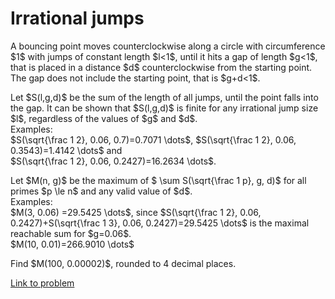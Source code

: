 # Irrational jumps

<p>
A bouncing point moves counterclockwise along a circle with circumference $1$ with  jumps of constant length $l&lt;1$, until it hits a gap of length $g&lt;1$, that is placed in a distance $d$ counterclockwise from the starting point. The gap does not include the starting point, that is $g+d&lt;1$.</p>

<p>Let $S(l,g,d)$ be the sum of the length of all jumps, until the point falls into the gap. It can be shown that $S(l,g,d)$ is finite for any irrational jump size $l$, regardless of the values of $g$ and $d$.<br />
Examples: <br />
$S(\sqrt{\frac 1 2}, 0.06, 0.7)=0.7071 \dots$, $S(\sqrt{\frac 1 2}, 0.06, 0.3543)=1.4142 \dots$ and <br /> $S(\sqrt{\frac 1 2}, 0.06, 0.2427)=16.2634 \dots$.</p>
<p>
Let $M(n, g)$ be the maximum of $ \sum S(\sqrt{\frac 1 p}, g, d)$ for all primes $p \le n$ and any valid value of $d$.<br />
Examples:<br />
$M(3, 0.06) =29.5425 \dots$, since $S(\sqrt{\frac 1 2}, 0.06, 0.2427)+S(\sqrt{\frac 1 3}, 0.06, 0.2427)=29.5425 \dots$ is the maximal reachable sum for $g=0.06$. <br />
$M(10, 0.01)=266.9010 \dots$ </p>

<p>Find $M(100, 0.00002)$, rounded to 4 decimal places.</p>

[Link to problem](https://projecteuler.net/problem=576)
